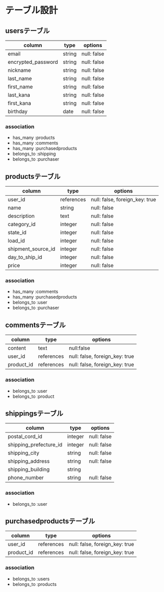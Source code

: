 # テーブル設計

## usersテーブル

| column             | type      | options     |
|--------------------|-----------|-------------|
| email              | string    | null: false |
| encrypted_password | string    | null: false |
| nickname           | string    | null: false |
| last_name          | string    | null: false |
| first_name         | string    | null: false |
| last_kana          | string    | null: false |
| first_kana         | string    | null: false |
| birthday           | date      | null: false |

### association

- has_many :products
- has_many :comments 
- has_many :purchasedproducts
- belongs_to :shipping
- belongs_to :purchaser

## productsテーブル

| column             | type       | options                        |
|--------------------|------------|--------------------------------|
| user_id            | references | null: false, foreign_key: true |
| name               | string     | null: false                    |
| description        | text       | null: false                    |   
| category_id        | integer    | null: false                    |
| state_id           | integer    | null: false                    |
| load_id            | integer    | null: false                    |
| shipment_source_id | integer    | null: false                    |
| day_to_ship_id     | integer    | null: false                    |
| price              | integer    | null: false                    |

### association

- has_many :comments
- has_many :purchasedproducts
- belongs_to :user
- belongs_to :purchaser

## commentsテーブル

| column     | type       | options                        |
|------------|------------|--------------------------------|
| content    | text       | null:false                     |
| user_id    | references | null: false, foreign_key: true |
| product_id | references | null: false, foreign_key: true |

### association

- belongs_to :user
- belongs_to :product

## shippingsテーブル

| column                 | type     | options     |
|------------------------|----------|-------------|
| postal_cord_id         | integer  | null: false |
| shipping_prefecture_id | integer  | null: false |
| shipping_city          | string   | null: false |
| shipping_address       | string   | null: false |
| shipping_building      | string   |             |
| phone_number           | string   | null: false |
  
### association

- belongs_to :user

## purchasedproductsテーブル

| column     | type       | options                        |
|------------|------------|--------------------------------|
| user_id    | references | null: false, foreign_key: true |
| product_id | references | null: false, foreign_key: true |

### association

- belongs_to :users
- belongs_to :products



